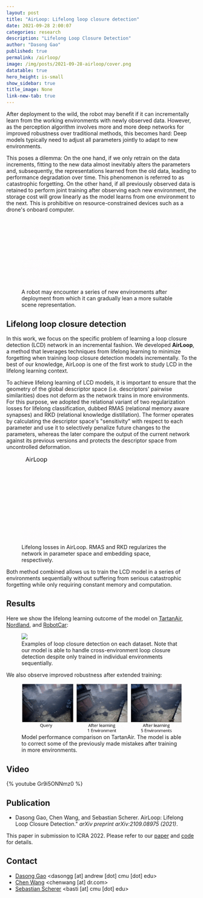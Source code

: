```yaml
---
layout: post
title: "AirLoop: Lifelong loop closure detection"
date: 2021-09-28 2:00:07
categories: research
description: "Lifelong Loop Closure Detection"
author: "Dasong Gao"
published: true
permalink: /airloop/
image: /img/posts/2021-09-28-airloop/cover.png
datatable: true
hero_height: is-small
show_sidebar: true
title_image: None
link-new-tab: true
---
```


After deployment to the wild, the robot may benefit if it can incrementally learn from the working environments with newly observed data. 
However, as the perception algorithm involves more and more deep networks for improved robustness over traditional methods, this becomes hard: Deep models typically need to adjust all parameters jointly to adapt to new environments.

This poses a dilemma: On the one hand, if we only retrain on the data increments, fitting to the new data almost inevitably alters the parameters and, subsequently, the representations learned from the old data, leading to performance degradation over time.
This phenomenon is referred to as catastrophic forgetting.
On the other hand, if all previously observed data is retained to perform joint training after observing each new environment, the storage cost will grow linearly as the model learns from one environment to the next.
This is prohibitive on resource-constrained devices such as a drone's onboard computer.

<figure>
    <img src="/img/posts/2021-09-28-airloop/motivation.gif" />
    <figcaption>
        A robot may encounter a series of new environments after deployment from which it can gradually lean a more suitable scene representation.
    </figcaption>
</figure>

## Lifelong loop closure detection

In this work, we focus on the specific problem of learning a loop closure detection (LCD) network in an incremental fashion.
We developed **AirLoop**, a method that leverages techniques from lifelong learning to minimize forgetting when training loop closure detection models incrementally.
To the best of our knowledge, AirLoop is one of the first work to study LCD in the lifelong learning context.

To achieve lifelong learning of LCD models, it is important to ensure that the geometry of the global descriptor space (i.e. descriptors' pairwise similarities) does not deform as the network trains in more environments.
For this purpose, we adopted the relational variant of two regularization losses for lifelong classification, dubbed RMAS (relational memory aware synapses) and RKD (relational knowledge distillation).
The former operates by calculating the descriptor space's "sensitivity" with respect to each parameter and use it to selectively penalize future changes to the parameters, whereas the later compare the output of the current network against its previous versions and protects the descriptor space from uncontrolled deformation.

<figure>
    <img src="/img/posts/2021-09-28-airloop/approach.gif" />
    <figcaption>
        Lifelong losses in AirLoop. RMAS and RKD regularizes the network in parameter space and embedding space, respectively.
    </figcaption>
</figure>

Both method combined allows us to train the LCD model in a series of environments sequentially without suffering from serious catastrophic forgetting while only requiring constant memory and computation.

## Results

Here we show the lifelong learning outcome of the model on [TartanAir](https://theairlab.org/tartanair-dataset/), [Nordland](https://webdiis.unizar.es/~jmfacil/pr-nordland/), and [RobotCar](https://robotcar-dataset.robots.ox.ac.uk/):

<figure>
    <img src="/img/posts/2021-09-28-airloop/all-datasets.png" />
    <figcaption>
        Examples of loop closure detection on each dataset. Note that our model is able to handle cross-environment loop closure detection despite only trained in individual environments sequentially.
    </figcaption>
</figure>

We also observe improved robustness after extended training:

<figure>
    <img src="/img/posts/2021-09-28-airloop/tartanair-ll.gif" />
    <figcaption>
        Model performance comparison on TartanAir. The model is able to correct some of the previously made mistakes after training in more environments.
    </figcaption>
</figure>

## Video

{% youtube Gr9i5ONNmz0 %}

## Publication

 - Dasong Gao, Chen Wang, and Sebastian Scherer. AirLoop: Lifelong Loop Closure Detection." *arXiv preprint arXiv:2109.08975 (2021)*.

This paper in submission to ICRA 2022.
Please refer to our [paper](https://arxiv.org/pdf/2109.08975) and [code](https://github.com/wang-chen/AirLoop) for details.


## Contact

 - [Dasong Gao](http://theairlab.org/team/dasongg/) <dasongg [at] andrew [dot] cmu [dot] edu>
 - [Chen Wang](https://chenwang.site) <chenwang [at] dr.com>
 - [Sebastian Scherer](http://theairlab.org/team/sebastian/) <basti [at] cmu [dot] edu>
